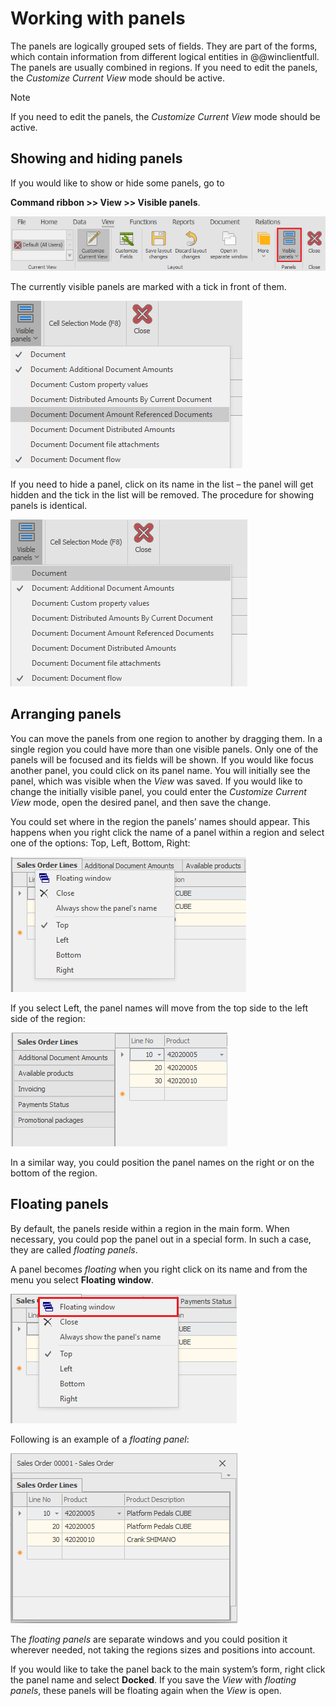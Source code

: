# Working with panels 

The panels are logically grouped sets of fields. They are part of the forms, which contain information from different logical entities in @@winclientfull. The panels are usually combined in regions. If you need to edit the panels, the *Customize Current View* mode should be active.

> [!NOTE]
> If you need to edit the panels, the *Customize Current View* mode should be active.

## Showing and hiding panels

If you would like to show or hide some panels, go to 


**Command ribbon >> View >> Visible panels**.

![Visible Panels](visible-panels.png)

The currently visible panels are marked with a tick in front of them.

![Hide Panel](hide-panel.png)
 
If you need to hide a panel, click on its name in the list – the panel will get hidden and the tick in the list will be removed. The procedure for showing panels is identical.

![Show Panel](show-panel.png)

## Arranging panels

You can move the panels from one region to another by dragging them. In a single region you could have more than one visible panels. Only one of the panels will be focused and its fields will be shown. If you would like focus another panel, you could click on its panel name. You will initially see the panel, which was visible when the *View* was saved. If you would like to change the initially visible panel, you could enter the *Customize Current View* mode, open the desired panel, and then save the change. 

You could set where in the region the panels’ names should appear. This happens when you right click the name of a panel within a region and select one of the options: Top, Left, Bottom, Right:

![Panel Position](panel-position.png)

If you select Left, the panel names will move from the top side to the left side of the region:
 
![Panel Left Position](panel-left-position.png)

In a similar way, you could position the panel names on the right or on the bottom of the region.

## Floating panels

By default, the panels reside within a region in the main form. When necessary, you could pop the panel out in a special form. In such a case, they are called 
*floating panels*.

A panel becomes *floating* when you right click on its name and from the menu you select **Floating window**.
 
![Floating Panels](floating-panels.png)
 
Following is an example of a *floating panel*:

![Floating Window](floating-window.png)

The *floating panels* are separate windows and you could position it wherever needed, not taking the regions sizes and positions into account.

If you would like to take the panel back to the main system’s form, right click the panel name and select **Docked**. If you save the *View* with *floating panels*, these panels will be floating again when the *View* is open.
